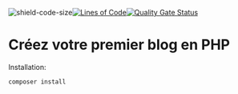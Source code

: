 ![shield-code-size](https://img.shields.io/github/repo-size/amaurymn/p5-oc-blog-php)[![Lines of Code](https://sonarcloud.io/api/project_badges/measure?project=amaurymn_p5-oc-blog-php&metric=ncloc)](https://sonarcloud.io/dashboard?id=amaurymn_p5-oc-blog-php)[![Quality Gate Status](https://sonarcloud.io/api/project_badges/measure?project=amaurymn_p5-oc-blog-php&metric=alert_status)](https://sonarcloud.io/dashboard?id=amaurymn_p5-oc-blog-php)

# Créez votre premier blog en PHP

Installation:

    composer install